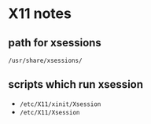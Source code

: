 # X11 notes

## path for xsessions
`/usr/share/xsessions/`

## scripts which run xsession
+ `/etc/X11/xinit/Xsession`
+ `/etc/X11/Xsession`
